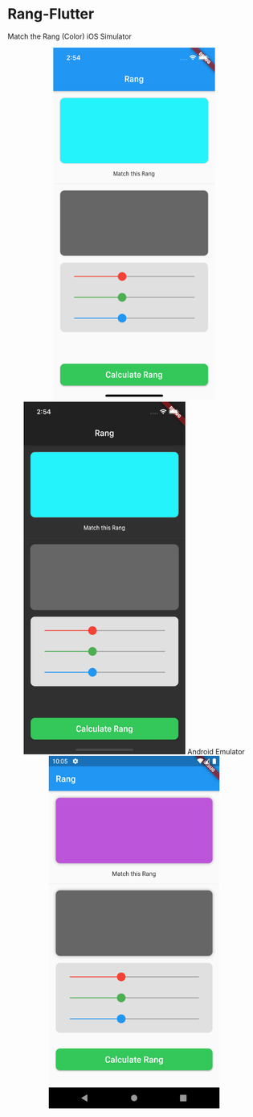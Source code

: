 # Rang-Flutter
Match the Rang (Color)
iOS Simulator
<p style="text-align:center;">
<img src="screenshots/img_rang_flutter_light.png" height= "700"> <img src="screenshots/img_rang_flutter_dark.png" height= "700">
Android Emulator
<img src="screenshots/img_rang_flutter.png" height= "700">
</p>
